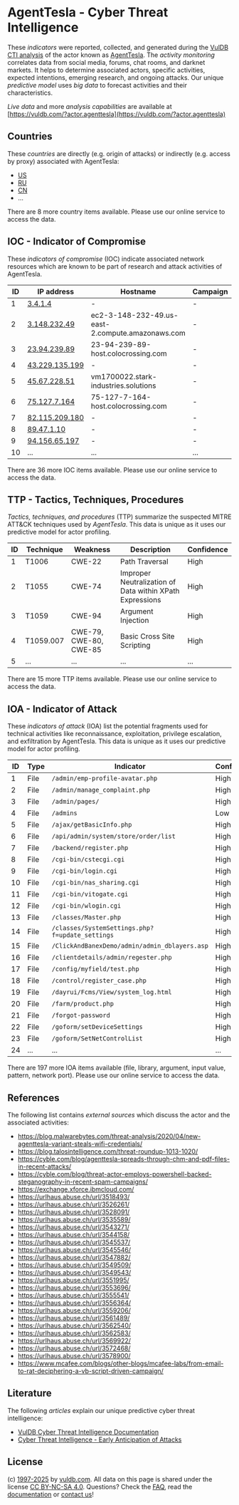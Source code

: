 # AgentTesla - Cyber Threat Intelligence

These _indicators_ were reported, collected, and generated during the [VulDB CTI analysis](https://vuldb.com/?kb.cti) of the actor known as [AgentTesla](https://vuldb.com/?actor.agenttesla). The _activity monitoring_ correlates data from social media, forums, chat rooms, and darknet markets. It helps to determine associated actors, specific activities, expected intentions, emerging research, and ongoing attacks. Our unique _predictive model_ uses _big data_ to forecast activities and their characteristics.

_Live data_ and more _analysis capabilities_ are available at [https://vuldb.com/?actor.agenttesla](https://vuldb.com/?actor.agenttesla)

## Countries

These _countries_ are directly (e.g. origin of attacks) or indirectly (e.g. access by proxy) associated with AgentTesla:

* [US](https://vuldb.com/?country.us)
* [RU](https://vuldb.com/?country.ru)
* [CN](https://vuldb.com/?country.cn)
* ...

There are 8 more country items available. Please use our online service to access the data.

## IOC - Indicator of Compromise

These _indicators of compromise_ (IOC) indicate associated network resources which are known to be part of research and attack activities of AgentTesla.

ID | IP address | Hostname | Campaign | Confidence
-- | ---------- | -------- | -------- | ----------
1 | [3.4.1.4](https://vuldb.com/?ip.3.4.1.4) | - | - | High
2 | [3.148.232.49](https://vuldb.com/?ip.3.148.232.49) | ec2-3-148-232-49.us-east-2.compute.amazonaws.com | - | Medium
3 | [23.94.239.89](https://vuldb.com/?ip.23.94.239.89) | 23-94-239-89-host.colocrossing.com | - | High
4 | [43.229.135.199](https://vuldb.com/?ip.43.229.135.199) | - | - | High
5 | [45.67.228.51](https://vuldb.com/?ip.45.67.228.51) | vm1700022.stark-industries.solutions | - | High
6 | [75.127.7.164](https://vuldb.com/?ip.75.127.7.164) | 75-127-7-164-host.colocrossing.com | - | High
7 | [82.115.209.180](https://vuldb.com/?ip.82.115.209.180) | - | - | High
8 | [89.47.1.10](https://vuldb.com/?ip.89.47.1.10) | - | - | High
9 | [94.156.65.197](https://vuldb.com/?ip.94.156.65.197) | - | - | High
10 | ... | ... | ... | ...

There are 36 more IOC items available. Please use our online service to access the data.

## TTP - Tactics, Techniques, Procedures

_Tactics, techniques, and procedures_ (TTP) summarize the suspected MITRE ATT&CK techniques used by _AgentTesla_. This data is unique as it uses our predictive model for actor profiling.

ID | Technique | Weakness | Description | Confidence
-- | --------- | -------- | ----------- | ----------
1 | T1006 | CWE-22 | Path Traversal | High
2 | T1055 | CWE-74 | Improper Neutralization of Data within XPath Expressions | High
3 | T1059 | CWE-94 | Argument Injection | High
4 | T1059.007 | CWE-79, CWE-80, CWE-85 | Basic Cross Site Scripting | High
5 | ... | ... | ... | ...

There are 15 more TTP items available. Please use our online service to access the data.

## IOA - Indicator of Attack

These _indicators of attack_ (IOA) list the potential fragments used for technical activities like reconnaissance, exploitation, privilege escalation, and exfiltration by AgentTesla. This data is unique as it uses our predictive model for actor profiling.

ID | Type | Indicator | Confidence
-- | ---- | --------- | ----------
1 | File | `/admin/emp-profile-avatar.php` | High
2 | File | `/admin/manage_complaint.php` | High
3 | File | `/admin/pages/` | High
4 | File | `/admins` | Low
5 | File | `/ajax/getBasicInfo.php` | High
6 | File | `/api/admin/system/store/order/list` | High
7 | File | `/backend/register.php` | High
8 | File | `/cgi-bin/cstecgi.cgi` | High
9 | File | `/cgi-bin/login.cgi` | High
10 | File | `/cgi-bin/nas_sharing.cgi` | High
11 | File | `/cgi-bin/vitogate.cgi` | High
12 | File | `/cgi-bin/wlogin.cgi` | High
13 | File | `/classes/Master.php` | High
14 | File | `/classes/SystemSettings.php?f=update_settings` | High
15 | File | `/ClickAndBanexDemo/admin/admin_dblayers.asp` | High
16 | File | `/clientdetails/admin/regester.php` | High
17 | File | `/config/myfield/test.php` | High
18 | File | `/control/register_case.php` | High
19 | File | `/dayrui/Fcms/View/system_log.html` | High
20 | File | `/farm/product.php` | High
21 | File | `/forgot-password` | High
22 | File | `/goform/setDeviceSettings` | High
23 | File | `/goform/SetNetControlList` | High
24 | ... | ... | ...

There are 197 more IOA items available (file, library, argument, input value, pattern, network port). Please use our online service to access the data.

## References

The following list contains _external sources_ which discuss the actor and the associated activities:

* https://blog.malwarebytes.com/threat-analysis/2020/04/new-agenttesla-variant-steals-wifi-credentials/
* https://blog.talosintelligence.com/threat-roundup-1013-1020/
* https://cyble.com/blog/agenttesla-spreads-through-chm-and-pdf-files-in-recent-attacks/
* https://cyble.com/blog/threat-actor-employs-powershell-backed-steganography-in-recent-spam-campaigns/
* https://exchange.xforce.ibmcloud.com/
* https://urlhaus.abuse.ch/url/3518493/
* https://urlhaus.abuse.ch/url/3526261/
* https://urlhaus.abuse.ch/url/3528091/
* https://urlhaus.abuse.ch/url/3535589/
* https://urlhaus.abuse.ch/url/3543271/
* https://urlhaus.abuse.ch/url/3544158/
* https://urlhaus.abuse.ch/url/3545537/
* https://urlhaus.abuse.ch/url/3545546/
* https://urlhaus.abuse.ch/url/3547882/
* https://urlhaus.abuse.ch/url/3549509/
* https://urlhaus.abuse.ch/url/3549543/
* https://urlhaus.abuse.ch/url/3551995/
* https://urlhaus.abuse.ch/url/3553696/
* https://urlhaus.abuse.ch/url/3555541/
* https://urlhaus.abuse.ch/url/3556364/
* https://urlhaus.abuse.ch/url/3559206/
* https://urlhaus.abuse.ch/url/3561489/
* https://urlhaus.abuse.ch/url/3562540/
* https://urlhaus.abuse.ch/url/3562583/
* https://urlhaus.abuse.ch/url/3569922/
* https://urlhaus.abuse.ch/url/3572468/
* https://urlhaus.abuse.ch/url/3578900/
* https://www.mcafee.com/blogs/other-blogs/mcafee-labs/from-email-to-rat-deciphering-a-vb-script-driven-campaign/

## Literature

The following _articles_ explain our unique predictive cyber threat intelligence:

* [VulDB Cyber Threat Intelligence Documentation](https://vuldb.com/?kb.cti)
* [Cyber Threat Intelligence - Early Anticipation of Attacks](https://www.scip.ch/en/?labs.20201022)

## License

(c) [1997-2025](https://vuldb.com/?kb.changelog) by [vuldb.com](https://vuldb.com/?kb.about). All data on this page is shared under the license [CC BY-NC-SA 4.0](https://creativecommons.org/licenses/by-nc-sa/4.0/). Questions? Check the [FAQ](https://vuldb.com/?kb.faq), read the [documentation](https://vuldb.com/?kb) or [contact us](https://vuldb.com/?contact)!
